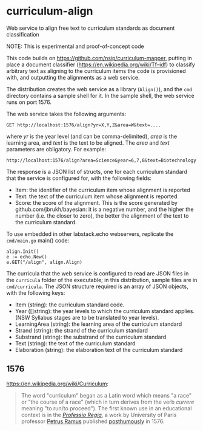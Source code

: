 # curriculum-align
Web service to align free text to curriculum standards as document classification

NOTE: This is experimental and proof-of-concept code

This code builds on https://github.com/nsip/curriculum-mapper, putting in place a 
document classifier (https://en.wikipedia.org/wiki/Tf–idf) to classify arbitrary
text as aligning to the curriculum items the code is provisioned with,
and outputting the alignments as a web service.

The distribution creates the web service as a library (`Align()`), and the `cmd` directory contains a sample shell for it. In the sample shell, the web service runs on port 1576.

The web service takes the following arguments:

````
GET http://localhost:1576/align?yr=X,Y,Z&area=W&text=....
````
where _yr_ is the year level (and can be comma-delimited), _area_ is the learning area, and _text_ is the text to be aligned. The _area_ and _text_ parameters are obligatory. For example:

````
http://localhost:1576/align?area=Science&year=6,7,8&text=Biotechnology
````

The response is a JSON list of structs, one for each curriculum standard that the service is configured for, with the following fields:

* Item: the identifier of the curriculum item whose alignment is reported
* Text: the text of the curriculum item whose alignment is reported
* Score: the score of the alignment. This is the score generated by github.com/jbrukh/bayesian: it is a negative number, and the higher the number (i.e. the closer to zero), the better the alignment of the text to the curriculum standard.

To use embedded in other labstack.echo webservers, replicate the `cmd/main.go` main() code:

````
align.Init()
e := echo.New()
e.GET("/align", align.Align)
````

The curricula that the web service is configured to read are JSON files in the `curricula` folder of the executable; in this distribution, sample files are in `cmd/curricula`.
The JSON structure required is an array of JSON objects, with the following keys:

* Item (string): the curriculum standard code.
* Year ([]string): the year levels to which the curriculum standard applies. (NSW Syllabus stages are to be translated to year levels).
* LearningArea (string): the learning area of the curriculum standard
* Strand (string): the strand of the curriculum standard
* Substrand (string): the substrand of the curriculum standard
* Text (string): the text of the curriculum standard
* Elaboration (string): the elaboration text of the curriculum standard

## 1576

https://en.wikipedia.org/wiki/Curriculum:

> The word "curriculum" began as a Latin word which means "a race" or "the course of a race" (which in turn derives from the verb _currere_ meaning "to run/to proceed"). The first known use in an educational context is in the [_Professio Regia_](https://books.google.com.au/books?id=bG5EAAAAcAAJ&printsec=frontcover&hl=el&source=gbs_ge_summary_r&cad=0#v=onepage&q=curriculum&f=false), a work by University of Paris professor [Petrus Ramus](https://en.wikipedia.org/wiki/Petrus_Ramus) published [posthumously](https://en.wikipedia.org/wiki/St._Bartholomew%27s_Day_massacre) in 1576.
